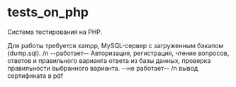 # tests_on_php
Система тестирования на PHP.

Для работы требуется xampp, MySQL-сервер с загруженным бэкапом (dump.sql). /n
--работает--
Авторизация, регистрация, чтение вопросов, ответов и правильного варианта ответа из базы данных, проверка правильности выбранного варианта. 
--не работает-- /n
вывод сертификата в pdf

